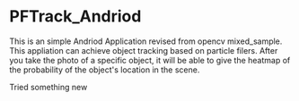 # PFTrack_Andriod

This is an simple Andriod Application revised from opencv mixed_sample. This appliation can achieve object tracking based on particle filers. After you take the photo of a specific object, it will be able to give the heatmap of the probability of the object's location in the scene.

Tried something new
